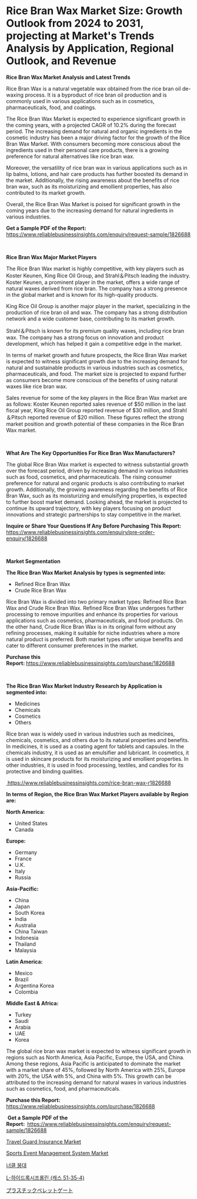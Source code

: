<p><h1>Rice Bran Wax Market Size: Growth Outlook from 2024 to 2031, projecting at Market's Trends Analysis by Application, Regional Outlook, and Revenue</h1></p><p><strong>Rice Bran Wax Market Analysis and Latest Trends</strong></p>
<p><p>Rice Bran Wax is a natural vegetable wax obtained from the rice bran oil de-waxing process. It is a byproduct of rice bran oil production and is commonly used in various applications such as in cosmetics, pharmaceuticals, food, and coatings.</p><p>The Rice Bran Wax Market is expected to experience significant growth in the coming years, with a projected CAGR of 10.2% during the forecast period. The increasing demand for natural and organic ingredients in the cosmetic industry has been a major driving factor for the growth of the Rice Bran Wax Market. With consumers becoming more conscious about the ingredients used in their personal care products, there is a growing preference for natural alternatives like rice bran wax.</p><p>Moreover, the versatility of rice bran wax in various applications such as in lip balms, lotions, and hair care products has further boosted its demand in the market. Additionally, the rising awareness about the benefits of rice bran wax, such as its moisturizing and emollient properties, has also contributed to its market growth.</p><p>Overall, the Rice Bran Wax Market is poised for significant growth in the coming years due to the increasing demand for natural ingredients in various industries.</p></p>
<p><strong>Get a Sample PDF of the Report:&nbsp;</strong> <a href="https://www.reliablebusinessinsights.com/enquiry/request-sample/1826688">https://www.reliablebusinessinsights.com/enquiry/request-sample/1826688</a></p>
<p>&nbsp;</p>
<p><strong>Rice Bran Wax Major Market Players</strong></p>
<p><p>The Rice Bran Wax market is highly competitive, with key players such as Koster Keunen, King Rice Oil Group, and Strahl＆Pitsch leading the industry. Koster Keunen, a prominent player in the market, offers a wide range of natural waxes derived from rice bran. The company has a strong presence in the global market and is known for its high-quality products.</p><p>King Rice Oil Group is another major player in the market, specializing in the production of rice bran oil and wax. The company has a strong distribution network and a wide customer base, contributing to its market growth.</p><p>Strahl＆Pitsch is known for its premium quality waxes, including rice bran wax. The company has a strong focus on innovation and product development, which has helped it gain a competitive edge in the market.</p><p>In terms of market growth and future prospects, the Rice Bran Wax market is expected to witness significant growth due to the increasing demand for natural and sustainable products in various industries such as cosmetics, pharmaceuticals, and food. The market size is projected to expand further as consumers become more conscious of the benefits of using natural waxes like rice bran wax.</p><p>Sales revenue for some of the key players in the Rice Bran Wax market are as follows: Koster Keunen reported sales revenue of $50 million in the last fiscal year, King Rice Oil Group reported revenue of $30 million, and Strahl＆Pitsch reported revenue of $20 million. These figures reflect the strong market position and growth potential of these companies in the Rice Bran Wax market.</p></p>
<p>&nbsp;</p>
<p><strong>What Are The Key Opportunities For Rice Bran Wax Manufacturers?</strong></p>
<p><p>The global Rice Bran Wax market is expected to witness substantial growth over the forecast period, driven by increasing demand in various industries such as food, cosmetics, and pharmaceuticals. The rising consumer preference for natural and organic products is also contributing to market growth. Additionally, the growing awareness regarding the benefits of Rice Bran Wax, such as its moisturizing and emulsifying properties, is expected to further boost market demand. Looking ahead, the market is projected to continue its upward trajectory, with key players focusing on product innovations and strategic partnerships to stay competitive in the market.</p></p>
<p><strong>Inquire or Share Your Questions If Any Before Purchasing This Report:</strong> <a href="https://www.reliablebusinessinsights.com/enquiry/pre-order-enquiry/1826688">https://www.reliablebusinessinsights.com/enquiry/pre-order-enquiry/1826688</a></p>
<p>&nbsp;</p>
<p><strong>Market Segmentation</strong></p>
<p><strong>The Rice Bran Wax Market Analysis by types is segmented into:</strong></p>
<p><ul><li>Refined Rice Bran Wax</li><li>Crude Rice Bran Wax</li></ul></p>
<p><p>Rice Bran Wax is divided into two primary market types: Refined Rice Bran Wax and Crude Rice Bran Wax. Refined Rice Bran Wax undergoes further processing to remove impurities and enhance its properties for various applications such as cosmetics, pharmaceuticals, and food products. On the other hand, Crude Rice Bran Wax is in its original form without any refining processes, making it suitable for niche industries where a more natural product is preferred. Both market types offer unique benefits and cater to different consumer preferences in the market.</p></p>
<p><strong>Purchase this Report:&nbsp;</strong><a href="https://www.reliablebusinessinsights.com/purchase/1826688">https://www.reliablebusinessinsights.com/purchase/1826688</a></p>
<p>&nbsp;</p>
<p><strong>The Rice Bran Wax Market Industry Research by Application is segmented into:</strong></p>
<p><ul><li>Medicines</li><li>Chemicals</li><li>Cosmetics</li><li>Others</li></ul></p>
<p><p>Rice bran wax is widely used in various industries such as medicines, chemicals, cosmetics, and others due to its natural properties and benefits. In medicines, it is used as a coating agent for tablets and capsules. In the chemicals industry, it is used as an emulsifier and lubricant. In cosmetics, it is used in skincare products for its moisturizing and emollient properties. In other industries, it is used in food processing, textiles, and candles for its protective and binding qualities.</p></p>
<p><a href="https://www.reliablebusinessinsights.com/rice-bran-wax-r1826688">&nbsp;https://www.reliablebusinessinsights.com/rice-bran-wax-r1826688</a></p>
<p><strong>In terms of Region, the Rice Bran Wax Market Players available by Region are:</strong></p>
<p>
    <p> <strong> North America: </strong>
        <ul>
            <li>United States</li>
            <li>Canada</li>
        </ul>
        </p> 
    <p> <strong> Europe: </strong>
        <ul>
            <li>Germany</li>
            <li>France</li>
            <li>U.K.</li>
            <li>Italy</li>
            <li>Russia</li>
        </ul>
        </p> 
    <p> <strong> Asia-Pacific: </strong>
        <ul>
            <li>China</li>
            <li>Japan</li>
            <li>South Korea</li>
            <li>India</li>
            <li>Australia</li>
            <li>China Taiwan</li>
            <li>Indonesia</li>
            <li>Thailand</li>
            <li>Malaysia</li>
        </ul>
        </p> 
    <p> <strong> Latin America: </strong>
        <ul>
            <li>Mexico</li>
            <li>Brazil</li>
            <li>Argentina Korea</li>
            <li>Colombia</li>
        </ul>
        </p> 
    <p> <strong> Middle East & Africa: </strong>
        <ul>
            <li>Turkey</li>
            <li>Saudi</li>
            <li>Arabia</li>
            <li>UAE</li>
            <li>Korea</li>
        </ul>
    </p>
    </p>
<p><p>The global rice bran wax market is expected to witness significant growth in regions such as North America, Asia Pacific, Europe, the USA, and China. Among these regions, Asia Pacific is anticipated to dominate the market with a market share of 45%, followed by North America with 25%, Europe with 20%, the USA with 5%, and China with 5%. This growth can be attributed to the increasing demand for natural waxes in various industries such as cosmetics, food, and pharmaceuticals.</p></p>
<p><strong>Purchase this Report: </strong><a href="https://www.reliablebusinessinsights.com/purchase/1826688">https://www.reliablebusinessinsights.com/purchase/1826688</a></p>
<p>&nbsp;<strong>Get a Sample PDF of the Report:&nbsp;&nbsp;</strong><a href="https://www.reliablebusinessinsights.com/enquiry/request-sample/1826688">https://www.reliablebusinessinsights.com/enquiry/request-sample/1826688</a></p>
<p><strong></strong></p>
<p><p><a href="https://github.com/haleemasakdiya1/Market-Research-Report-List-1/blob/main/travel-guard-insurance-market.md">Travel Guard Insurance Market</a></p><p><a href="https://github.com/rionkhanvai01/Market-Research-Report-List-1/blob/main/sports-event-management-system-market.md">Sports Event Management System Market</a></p><p><a href="https://github.com/lzuwsfreyoq70/Market-Research-Report-List-2/blob/main/5717572129256.md">너클 붕대</a></p><p><a href="https://github.com/TrevorKruvalis5678/Market-Research-Report-List-2/blob/main/9838071129257.md">L-하이드록시프롤린 (캐스 51-35-4)</a></p><p><a href="https://github.com/decker5351/Market-Research-Report-List-2/blob/main/745971190454.md">プラスチックペレットゲート</a></p></p>